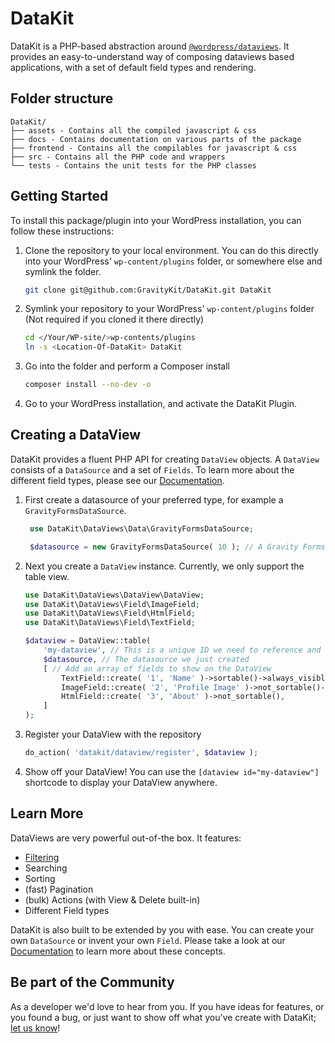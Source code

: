 # DataKit

DataKit is a PHP-based abstraction
around [`@wordpress/dataviews`](https://developer.wordpress.org/block-editor/reference-guides/packages/packages-dataviews/).
It provides an easy-to-understand way of composing dataviews based applications, with a set of default field types and
rendering.

## Folder structure

```
DataKit/
├── assets - Contains all the compiled javascript & css
├── docs - Contains documentation on various parts of the package
├── frontend - Contains all the compilables for javascript & css
├── src - Contains all the PHP code and wrappers
└── tests - Contains the unit tests for the PHP classes
```

## Getting Started

To install this package/plugin into your WordPress installation, you can follow these instructions:

1. Clone the repository to your local environment. You can do this directly into your WordPress' `wp-content/plugins`
   folder, or somewhere else and symlink the folder.

    ```bash
    git clone git@github.com:GravityKit/DataKit.git DataKit
    ```

2. Symlink your repository to your WordPress' `wp-content/plugins` folder (Not required if you cloned it there directly)

   ```bash
   cd </Your/WP-site/>wp-contents/plugins 
   ln -s <Location-Of-DataKit> DataKit
   ```

3. Go into the folder and perform a Composer install
   ```bash
   composer install --no-dev -o
   ```
4. Go to your WordPress installation, and activate the DataKit Plugin.

## Creating a DataView

DataKit provides a fluent PHP API for creating `DataView` objects. A `DataView` consists of a `DataSource` and a set of
`Fields`. To learn more about the different field types, please see our [Documentation](docs).

1. First create a datasource of your preferred type, for example a `GravityFormsDataSource`.
   ```php
    use DataKit\DataViews\Data\GravityFormsDataSource;
   
    $datasource = new GravityFormsDataSource( 10 ); // A Gravity Forms Data source for Form ID 10 
    ```
2. Next you create a `DataView` instance. Currently, we only support the table view.
    ```php
    use DataKit\DataViews\DataView\DataView;
    use DataKit\DataViews\Field\ImageField;
    use DataKit\DataViews\Field\HtmlField;
    use DataKit\DataViews\Field\TextField;

    $dataview = DataView::table(
        'my-dataview', // This is a unique ID we need to reference and differentiate the dataview.
        $datasource, // The datasource we just created
        [ // Add an array of fields to show on the DataView
            TextField::create( '1', 'Name' )->sortable()->always_visible(),
            ImageField::create( '2', 'Profile Image' )->not_sortable()->alt( 'Profile picture' ),
            HtmlField::create( '3', 'About' )->not_sortable(),
        ]
    );
    ```
3. Register your DataView with the repository
    ```php
    do_action( 'datakit/dataview/register', $dataview );
    ```
4. Show off your DataView! You can use the `[dataview id="my-dataview"]` shortcode to display your DataView anywhere.

## Learn More

DataViews are very powerful out-of-the box. It features:

- [Filtering](docs/Fields/using-fields.md)
- Searching
- Sorting
- (fast) Pagination
- (bulk) Actions (with View & Delete built-in)
- Different Field types

DataKit is also built to be extended by you with ease. You can create your own `DataSource` or invent your own `Field`.
Please take a look at our [Documentation](docs) to learn more about these concepts.

## Be part of the Community

As a developer we'd love to hear from you. If you have ideas for features, or you found a bug, or just want to show off
what you've create with DataKit; [let us know](https://github.com/GravityKit/DataKit/discussions)!

